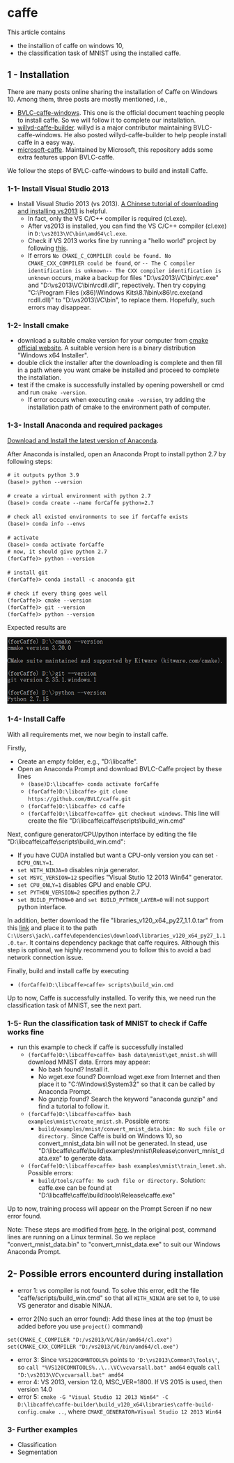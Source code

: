 # caffe
This article contains
+ the installion of caffe on windows 10,
+ the classification task of MNIST using the installed caffe.
## 1 - Installation
There are many posts online sharing the installation of Caffe on Windows 10. Among them, three posts are mostly mentioned, i.e., 
+ [BVLC-caffe-windows](https://github.com/BVLC/caffe/tree/windows/). This one is the official document teaching people to install caffe. So we will follow it to complete our installation.
+ [willyd-caffe-builder](https://github.com/willyd/caffe-builder). willyd is a major contributor maintaining BVLC-caffe-windows. He also posted willyd-caffe-builder to help people install caffe in a easy way.
+ [microsoft-caffe](https://github.com/microsoft/caffe). Maintained by Microsoft, this repository adds some extra features uppon BVLC-caffe.

We follow the steps of BVLC-caffe-windows to build and install Caffe.
### 1-1- Install Visual Studio 2013
+ Install Visual Studio 2013 (vs 2013). [A Chinese tutorial of downloading and installing vs2013](https://jingyan.baidu.com/article/3ea5148999921f52e61bbae0.html) is helpful.
  + In fact, only the VS C/C++ compiler is required (cl.exe). 
  + After vs2013 is installed, you can find the VS C/C++ compiler (cl.exe) in `D:\vs2013\VC\bin\amd64\cl.exe`.
  + Check if VS 2013 works fine by running a "hello world" project by following [this](https://github.com/suzyi/cpp/tree/master/cmake/examples/print_hello_world).
  + If errors `No CMAKE_C_COMPILER could be found. No CMAKE_CXX_COMPILER could be found`, or `-- The C compiler identification is unknown-- The CXX compiler identification is unknown` occurs, make a backup for files "D:\vs2013\VC\bin\rc.exe" and "D:\vs2013\VC\bin\rcdll.dll", repectively. Then try copying "C:\Program Files (x86)\Windows Kits\8.1\bin\x86\rc.exe(and rcdll.dll)" to "D:\vs2013\VC\bin\", to replace them. Hopefully, such errors may disappear.
### 1-2- Install cmake
+ download a suitable cmake version for your computer from [cmake official website](https://cmake.org/download/). A suitable version here is a binary distribution "Windows x64 Installer".
+ double click the installer after the downloading is complete and then fill in a path where you want cmake be installed and proceed to complete the installation.
+ test if the cmake is successfully installed by opening powershell or cmd and run `cmake -version`.
  + If error occurs when executing `cmake -version`, try adding the installation path of cmake to the environment path of computer.
### 1-3- Install Anaconda and required packages
[Download and Install the latest version of Anaconda](https://www.anaconda.com/?modal=nucleus).

After Anaconda is installed, open an Anaconda Propt to install python 2.7 by following steps:
```
# it outputs python 3.9
(base)> python --version

# create a virtual environment with python 2.7
(base)> conda create --name forCaffe python=2.7

# check all existed environments to see if forCaffe exists
(base)> conda info --envs

# activate
(base)> conda activate forCaffe
# now, it should give python 2.7
(forCaffe)> python --version

# install git
(forCaffe)> conda install -c anaconda git

# check if every thing goes well
(forCaffe)> cmake --version
(forCaffe)> git --version
(forCaffe)> python --version
```
Expected results are
<p align="center">
  <img src="check_before_installation.png" width="550" title="check_before_installation">
</p>

### 1-4- Install Caffe
With all requirements met, we now begin to install caffe.

Firstly, 
+ Create an empty folder, e.g., "D:\libcaffe\".
+ Open an Anaconda Prompt and download BVLC-Caffe project by these lines
  + `(base)D:\libcaffe> conda activate forCaffe`
  + `(forCaffe)D:\libcaffe> git clone https://github.com/BVLC/caffe.git`
  + `(forCaffe)D:\libcaffe> cd caffe`
  + `(forCaffe)D:\libcaffe>caffe> git checkout windows`. This line will create the file "D:\libcaffe\caffe\scripts\build_win.cmd"

Next, configure generator/CPU/python interface by editing the file "D:\libcaffe\caffe\scripts\build_win.cmd":
+ If you have CUDA installed but want a CPU-only version you can set `-DCPU_ONLY=1`.
+ `set WITH_NINJA=0` disables ninja generator.
+ `set MSVC_VERSION=12` specifies "Visual Stutio 12 2013 Win64" generator.
+ `set CPU_ONLY=1` disables GPU and enable CPU.
+ `set PYTHON_VERSION=2` specifies python 2.7
+ `set BUILD_PYTHON=0` and `set BUILD_PYTHON_LAYER=0` will not support python interface.

In addition, better download the file "libraries_v120_x64_py27_1.1.0.tar" from this [link](https://github.com/willyd/caffe-builder/releases) and place it to the path `C:\Users\jack\.caffe\dependencies\download\libraries_v120_x64_py27_1.1.0.tar`. It contains dependency package that caffe requires. Although this step is optional, we highly recommend you to follow this to avoid a bad network connection issue.

Finally, build and install caffe by executing
+ `(forCaffe)D:\libcaffe>caffe> scripts\build_win.cmd`

Up to now, Caffe is successfully installed. To verify this, we need run the classification task of MNIST, see the next part.

### 1-5- Run the classification task of MNIST to check if Caffe works fine
+ run this example to check if caffe is successfully installed
  + `(forCaffe)D:\libcaffe>caffe> bash data\mnist\get_mnist.sh` will download MNIST data. Errors may appear:
    + No bash found? Install it.
    + No wget.exe found? Download wget.exe from Internet and then place it to "C:\Windows\System32\" so that it can be called by Anaconda Prompt.
    + No gunzip found? Search the keyword "anaconda gunzip" and find a tutorial to follow it.
  + `(forCaffe)D:\libcaffe>caffe> bash examples\mnist\create_mnist.sh`. Possible errors:
    + `build/examples/mnist/convert_mnist_data.bin: No such file or directory.` Since Caffe is build on Windows 10, so convert_mnist_data.bin will not be generated. In stead, use "D:\libcaffe\caffe\build\examples\mnist\Release\convert_mnist_data.exe" to generate data.
  + `(forCaffe)D:\libcaffe>caffe> bash examples\mnist\train_lenet.sh`. Possible errors:
    + `build/tools/caffe: No such file or directory.` Solution: caffe.exe can be found at "D:\libcaffe\caffe\build\tools\Release\caffe.exe"

Up to now, training process will appear on the Prompt Screen if no new error found.

Note: These steps are modified from [here](https://caffe.berkeleyvision.org/gathered/examples/mnist.html). In the original post, command lines are running on a Linux terminal. So we replace "convert_mnist_data.bin" to "convert_mnist_data.exe" to suit our Windows Anaconda Prompt. 
## 2- Possible errors encounterd during installation
+ error 1: vs compiler is not found. To solve this error, edit the file "caffe/scripts/build_win.cmd" so that all `WITH_NINJA` are set to `0`, to use VS generator and disable NINJA.

+ error 2(No such an error found): Add these lines at the top (must be added before you use `project()` command)
```
set(CMAKE_C_COMPILER "D:/vs2013/VC/bin/amd64/cl.exe")
set(CMAKE_CXX_COMPILER "D:/vs2013/VC/bin/amd64/cl.exe")
```
+ error 3: Since `%VS120COMNTOOLS%` points to `'D:\vs2013\Common7\Tools\'`, so `call "%VS120COMNTOOLS%..\..\VC\vcvarsall.bat" amd64` equals `call "D:\vs2013\VC\vcvarsall.bat" amd64`
+ error 4: VS 2013, version 12.0, MSC_VER=1800. If VS 2015 is used, then version 14.0
+ error 5: `cmake -G "Visual Studio 12 2013 Win64" -C D:\libcaffe\caffe-builder\build_v120_x64\libraries\caffe-build-config.cmake ..`, where `CMAKE_GENERATOR=Visual Studio 12 2013 Win64`
### 3- Further examples
+ Classification
+ Segmentation
